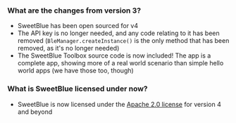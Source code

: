 ### What are the changes from version 3?

* SweetBlue has been open sourced for v4
* The API key is no longer needed, and any code relating to it has been removed (`BleManager.createInstance()` is the only method that has been removed, as it's no longer needed)
* The SweetBlue Toolbox source code is now included! The app is a complete app, showing more of a real world scenario than simple hello world apps (we have those too, though)

### What is SweetBlue licensed under now?

* SweetBlue is now licensed under the [Apache 2.0 license](LICENSE.txt) for version 4 and beyond
